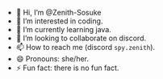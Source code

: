 - 👋 Hi, I’m @Zenith-Sosuke
- 👀 I’m interested in coding.
- 🌱 I’m currently learning java.
- 💞️ I’m looking to collaborate on discord.
- 📫 How to reach me (discord `spy.zenith`).
- 😄 Pronouns: she/her.
- ⚡ Fun fact: there is no fun fact.

<!---
Zenith-Sosuke/Zenith-Sosuke is a ✨ special ✨ repository because its `README.md` (this file) appears on your GitHub profile.
You can click the Preview link to take a look at your changes.
--->
